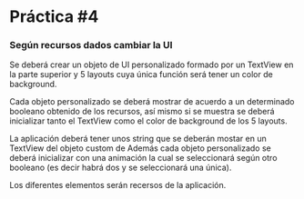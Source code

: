 # Práctica #4

### Según recursos dados cambiar la UI

Se deberá crear un objeto de UI personalizado formado por un TextView en la parte superior y 5 layouts cuya única función será tener un color de background.

Cada objeto personalizado se deberá mostrar de acuerdo a un determinado booleano obtenido de los recursos, así mismo si se muestra se deberá inicializar tanto el TextView como el color de background de los 5 layouts.

La aplicación deberá tener unos string que se deberán mostar en un TextView del objeto custom de Además cada objeto personalizado se deberá inicializar con una animación la cual se seleccionará según otro booleano (es decir habrá dos y se seleccionará una única).

Los diferentes elementos serán recersos de la aplicación.
